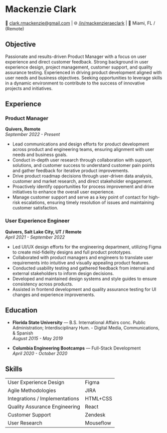 # Mackenzie Clark

📧 clark.rmackenzie@gmail.com | 🌐 [/in/mackenzieraeclark](https://www.linkedin.com/in/mackenzieraeclark) | 📍 Miami, FL / (Remote)

## Objective

Passionate and results-driven Product Manager with a focus on user experience and direct customer feedback. Strong background in user experience design, project management, customer support, and quality assurance testing. Experienced in driving product development aligned with user needs and business objectives. Seeking opportunities to leverage skills in a dynamic environment to contribute to the success of innovative projects and initiatives.

## Experience

### Product Manager
**Quivers, Remote**  
*September 2022 - Present*

- Lead communications and design efforts for product development across product and engineering teams, ensuring alignment with user needs and business goals.
- Conduct in-depth user research through collaboration with support, solutions, and customer success to understand customer pain points and gather feedback for iterative product improvements.
- Drive product roadmap decisions through user-driven data analysis, customer and market research, and direct stakeholder engagement.
- Proactively identify opportunities for process improvement and drive initiatives to enhance the overall user experience.
- Manage customer support and serve as a key point of contact for high-risk escalations, ensuring timely resolution of issues and maintaining customer satisfaction.

### User Experience Engineer
**Quivers, Salt Lake City, UT / Remote**  
*April 2021 - September 2022*

- Led UI/UX design efforts for the engineering department, utilizing Figma to create mid-fidelity designs and full product prototypes.
- Collaborated with product managers and engineers to translate user requirements into intuitive and visually appealing product features.
- Conducted usability testing and gathered feedback from internal and external stakeholders to inform design decisions.
- Developed and maintained design systems and style guides to ensure consistency across products.
- Assisted in frontend development and quality assurance testing for UI changes and experience improvements.

## Education

- **Florida State University** — B.S. International Affairs conc. Public Administration; Interdisciplinary Hum. - Digital Media, Communications, & Spanish  
  *August 2015 - May 2019*

- **Columbia Engineering Bootcamps** — Full-Stack Development  
  *April 2020 - October 2020*

## Skills

|                                 |                           |
|---------------------------------|---------------------------|
| User Experience Design          | Figma                     |
| Agile Methodologies             | JIRA                      |
| Integrations / Implementations  | HTML+CSS                  |
| Quality Assurance Engineering   | React                     |
| Customer Support                | Zendesk                   |
| User Research                   | Mouseflow                 |

